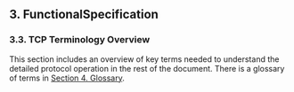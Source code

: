 ## 3. FunctionalSpecification



### 3.3. TCP Terminology Overview

This section includes an overview of key terms needed to understand the detailed protocol operation in the rest of the document. There is a glossary of terms in [Section 4. Glossary](./Glossary.md).